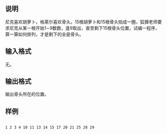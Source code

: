 <h2>说明</h2>

<span style="font-family:&quot;font-size:medium;background-color:#FCFCFC;">尼克喜欢胡萝卜，格莱尔喜欢骨头。</span>15<span style="font-family:&quot;font-size:medium;background-color:#FCFCFC;">根胡萝卜和</span>15<span style="font-family:&quot;font-size:medium;background-color:#FCFCFC;">根骨头拍成一圈，狐狸老师要求尼克从某一根开始</span>1∼9<span style="font-family:&quot;font-size:medium;background-color:#FCFCFC;">数数，逢</span>9<span style="font-family:&quot;font-size:medium;background-color:#FCFCFC;">取出，直至剩下</span>15<span style="font-family:&quot;font-size:medium;background-color:#FCFCFC;">根骨头位置，试编一程序，算一算如何排列，才是剩下的全是骨头。</span>
<h2>输入格式</h2>

<span style="font-family:&quot;font-size:medium;background-color:#FCFCFC;">无。</span>
<h2>输出格式</h2>

<span style="font-family:&quot;font-size:medium;background-color:#FCFCFC;">输出骨头所在的位置。</span>
<h2>样例</h2>
<pre><code class="language-input1"></code></pre><pre><code class="language-output1">1 2 3 4 10 11 13 14 15 17 20 21 25 28 29</code></pre>
